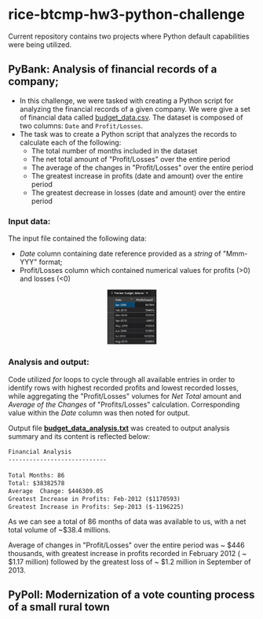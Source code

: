 # rice-btcmp-hw3-python-challenge
Current repository contains two projects where Python default capabilities were being utilized.

## PyBank: Analysis of financial records of a company; 

- In this challenge, we were tasked with creating a Python script for analyzing the financial records of a given company. We were give a set of financial data called [budget_data.csv](PyBank/Resources/budget_data.csv). The dataset is composed of two columns: `Date` and `Profit/Losses`. 
- The task was to create a Python script that analyzes the records to calculate each of the following:
  - The total number of months included in the dataset
  - The net total amount of "Profit/Losses" over the entire period
  - The average of the changes in "Profit/Losses" over the entire period
  - The greatest increase in profits (date and amount) over the entire period
  - The greatest decrease in losses (date and amount) over the entire period

### Input data: 

The input file contained the following data:

* *Date* column containing date reference provided as a *string* of "Mmm-YYY" format;
* Profit/Losses column which contained numerical values for profits (>0) and losses (<0)  

<center><img src="PyBank/Analysis/input_data.JPG" alt="input_data" width="20%" /></center>

### Analysis and output:

Code utilized *for* loops to cycle through all available entries in order to identify rows with highest recorded profits and lowest recorded losses, while aggregating the "Profit/Losses" volumes for *Net Total* amount and *Average of the Changes* of "Profits/Losses" calculation. Corresponding value within the *Date* column was then noted for output.

Output file [**budget_data_analysis.txt**](Resources/budget_data_analysis.txt) was created to output analysis summary and its content is reflected below:

```
Financial Analysis
----------------------------

Total Months: 86
Total: $38382578
Average  Change: $446309.05
Greatest Increase in Profits: Feb-2012 ($1170593)
Greatest Increase in Profits: Sep-2013 ($-1196225) 
```

As we can see a total of 86 months of data was available to us, with a net total volume of  ~$38.4 millions.

Average of changes in "Profit/Losses" over the entire period was ~ $446 thousands, with greatest increase in profits recorded in February 2012 ( ~ $1.17 million) followed by the greatest loss of ~ $1.2 million in September of 2013.

## PyPoll: Modernization of a vote counting process of a small rural town



